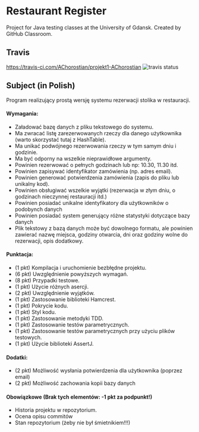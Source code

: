 # Restaurant Register

Project for Java testing classes at the University of Gdansk.
Created by GitHub Classroom.

## Travis

https://travis-ci.com/AChorostian/projekt1-AChorostian ![travis status](https://travis-ci.com/AChorostian/projekt1-AChorostian.svg?token=FsWgJEToSjz6xeFyedzi&branch=master)

## Subject (in Polish)

Program realizujący prostą wersję systemu rezerwacji stolika w restauracji.

#### Wymagania:

* Załadować bazę danych z pliku tekstowego do systemu.
* Ma zwracać listę zarezerwowanych rzeczy dla danego użytkownika (warto skorzystać tutaj z HashTable).
* Ma unikać podwójnego rezerwowania rzeczy w tym samym dniu i godzinie.
* Ma być odporny na wszelkie nieprawidłowe argumenty.
* Powinien rezerwować o pełnych godzinach lub np: 10.30, 11.30 itd.
* Powinien zapisywać identyfikator zamówienia (np. adres email).
* Powinien generować potwierdzenia zamówienia (zapis do pliku lub unikalny kod).
* Powinien obsługiwać wszelkie wyjątki (rezerwacja w złym dniu, o godzinach nieczynnej restauracji itd.)
* Powinien posiadać unikalne identyfikatory dla użytkowników o podobynch danych
* Powinien posiadać system generujący różne statystyki dotyczące bazy danych
* Plik tekstowy z bazą danych może być dowolnego formatu, ale powinien zawierać nazwę miejsca, godziny otwarcia, dni oraz godziny wolne do rezerwacji, opis dodatkowy.

#### Punktacja:

* (1 pkt) Kompilacja i uruchomienie bezbłędne projektu.
* (6 pkt) Uwzględnienie powyższych wymagań.
* (8 pkt) Przypadki testowe.
* (1 pkt) Użycie różnych asercji.
* (2 pkt) Uwzględnienie wyjątków.
* (1 pkt) Zastosowanie biblioteki Hamcrest.
* (1 pkt) Pokrycie kodu.
* (1 pkt) Styl kodu.
* (1 pkt) Zastosowanie metodyki TDD.
* (1 pkt) Zastosowanie testów parametrycznych.
* (1 pkt) Zastosowanie testów parametrycznych przy użyciu plików testowych.
* (1 pkt) Użycie biblioteki AssertJ.

#### Dodatki:

* (2 pkt) Możliwość wysłania potwierdzenia dla użytkownika (poprzez email)
* (2 pkt) Możliwość zachowania kopii bazy danych
 
#### Obowiązkowe (Brak tych elementów: -1 pkt za podpunkt!)

* Historia projektu w repozytorium.
* Ocena opisu commitów
* Stan repozytorium (żeby nie był śmietnikiem!!!)
